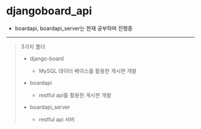 # djangoboard_api

* boardapi, boardapi_server는 현재 공부하며 진행중

---

> 3가지 폴더
>
>* django-board
>    - MySQL 데이터 베이스를 활용한 게시판 개발
>
>* boardapi
>    - restful api를 활용한 게시판 개발
>
>* boardapi_server
>    - restful api 서버
